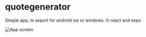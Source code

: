 # quotegenerator
 Simple app, to export for android ios or windows. In react and expo
 
<img src="https://play-lh.googleusercontent.com/gBD4L9gCBcNP_PHftlbsUWONJ21s_68WRxr2Aj_jO79VwYNnO80BmI5q93M2BpPADX4=w1745-h845-rw" alt="App screen"/>
